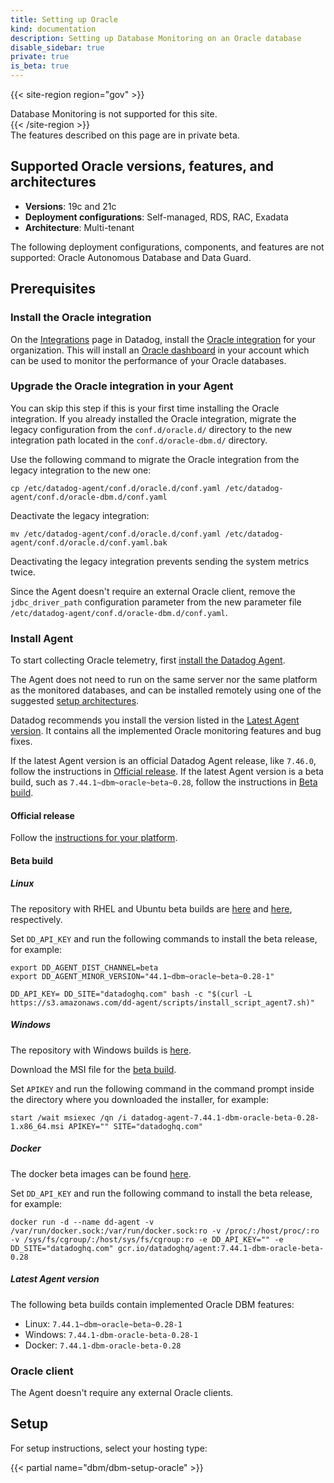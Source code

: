 ```yaml
---
title: Setting up Oracle
kind: documentation
description: Setting up Database Monitoring on an Oracle database
disable_sidebar: true
private: true
is_beta: true
---
```


{{< site-region region="gov" >}}
<div class="alert alert-warning">Database Monitoring is not supported for this site.</div>
{{< /site-region >}}

<div class="alert alert-info">
The features described on this page are in private beta.
</div>

## Supported Oracle versions, features, and architectures

- **Versions**: 19c and 21c
- **Deployment configurations**: Self-managed, RDS, RAC, Exadata
- **Architecture**: Multi-tenant

The following deployment configurations, components, and features are not supported: Oracle Autonomous Database and Data Guard.

## Prerequisites

### Install the Oracle integration

On the [Integrations][1] page in Datadog, install the [Oracle integration][2] for your organization. This will install an [Oracle dashboard][5] in your account which can be used to monitor the performance of your Oracle databases.

### Upgrade the Oracle integration in your Agent

You can skip this step if this is your first time installing the Oracle integration. If you already installed the Oracle integration, migrate the legacy configuration from the `conf.d/oracle.d/` directory to the new integration path located in the `conf.d/oracle-dbm.d/` directory.

Use the following command to migrate the Oracle integration from the legacy integration to the new one:

```shell
cp /etc/datadog-agent/conf.d/oracle.d/conf.yaml /etc/datadog-agent/conf.d/oracle-dbm.d/conf.yaml
```

Deactivate the legacy integration:

```shell
mv /etc/datadog-agent/conf.d/oracle.d/conf.yaml /etc/datadog-agent/conf.d/oracle.d/conf.yaml.bak
```

Deactivating the legacy integration prevents sending the system metrics twice.

Since the Agent doesn't require an external Oracle client, remove the `jdbc_driver_path` configuration parameter from the new parameter file `/etc/datadog-agent/conf.d/oracle-dbm.d/conf.yaml`. 

### Install Agent

To start collecting Oracle telemetry, first [install the Datadog Agent][3]. 

The Agent does not need to run on the same server nor the same platform as the monitored databases, and can be installed remotely using one of the suggested [setup architectures][10].

Datadog recommends you install the version listed in the [Latest Agent version](#latest-agent-version). It contains all the implemented Oracle monitoring features and bug fixes.

If the latest Agent version is an official Datadog Agent release, like `7.46.0`, follow the instructions in [Official release](#official-release). If the latest Agent version is a beta build, such as `7.44.1~dbm~oracle~beta~0.28`, follow the instructions in [Beta build](#beta-build).

#### Official release

Follow the [instructions for your platform][3]. 

#### Beta build

##### Linux

The repository with RHEL and Ubuntu beta builds are [here][6] and [here][7], respectively.

Set `DD_API_KEY` and run the following commands to install the beta release, for example:

```shell
export DD_AGENT_DIST_CHANNEL=beta
export DD_AGENT_MINOR_VERSION="44.1~dbm~oracle~beta~0.28-1"

DD_API_KEY= DD_SITE="datadoghq.com" bash -c "$(curl -L https://s3.amazonaws.com/dd-agent/scripts/install_script_agent7.sh)"
```

##### Windows

The repository with Windows builds is [here][8].

Download the MSI file for the [beta build][4].

Set `APIKEY` and run the following command in the command prompt inside the directory where you downloaded the installer, for example:

```shell
start /wait msiexec /qn /i datadog-agent-7.44.1-dbm-oracle-beta-0.28-1.x86_64.msi APIKEY="" SITE="datadoghq.com"
```

##### Docker

The docker beta images can be found [here][8].

Set `DD_API_KEY` and run the following command to install the beta release, for example:

```shell
docker run -d --name dd-agent -v /var/run/docker.sock:/var/run/docker.sock:ro -v /proc/:/host/proc/:ro -v /sys/fs/cgroup/:/host/sys/fs/cgroup:ro -e DD_API_KEY="" -e DD_SITE="datadoghq.com" gcr.io/datadoghq/agent:7.44.1-dbm-oracle-beta-0.28
```

##### Latest Agent version

The following beta builds contain implemented Oracle DBM features:
- Linux: `7.44.1~dbm~oracle~beta~0.28-1`
- Windows: `7.44.1-dbm-oracle-beta-0.28-1`
- Docker: `7.44.1-dbm-oracle-beta-0.28`

### Oracle client

The Agent doesn't require any external Oracle clients.

## Setup

For setup instructions, select your hosting type:

{{< partial name="dbm/dbm-setup-oracle" >}}

[1]: https://app.datadoghq.com/integrations
[2]: https://app.datadoghq.com/integrations/oracle
[3]: https://app.datadoghq.com/account/settings#agent
[4]: https://s3.amazonaws.com/ddagent-windows-stable/beta/datadog-agent-7.44.1-dbm-oracle-beta-0.28-1.x86_64.msi
[5]: https://app.datadoghq.com/dash/integration/30990/dbm-oracle-database-overview
[6]: https://yum.datadoghq.com/beta/7/x86_64/
[7]: https://apt.datadoghq.com/dists/beta/7/
[8]: https://ddagent-windows-stable.s3.amazonaws.com/
[9]: https://hub.docker.com/r/datadog/agent/tags?page=1&name=oracle
[10]: /database_monitoring/architecture/